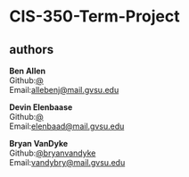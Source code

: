 # CIS-350-Term-Project

## authors
**Ben Allen**  
Github:[@](https://www.github.com/)  
Email:[allebenj@mail.gvsu.edu](mailto:allebenj@mail.gvsu.edu)  

**Devin Elenbaase**  
Github:[@](https://www.github.com/)  
Email:[elenbaad@mail.gvsu.edu](mailto:elenbaad@mail.gvsu.edu)  

**Bryan VanDyke**  
Github:[@bryanvandyke](https://www.github.com/bryanvandyke)  
Email:[vandybry@mail.gvsu.edu](mailto:vandybry@mail.gvsu.edu)  


